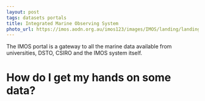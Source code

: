 ```yaml
---
layout: post
tags: datasets portals
title: Integrated Marine Observing System
photo_url: https://imos.aodn.org.au/imos123/images/IMOS/landing/landingBling.png
---
```


The IMOS portal is a gateway to all the marine data available from universities, DSTO, CSIRO and the IMOS system itself.

# How do I get my hands on some data?

